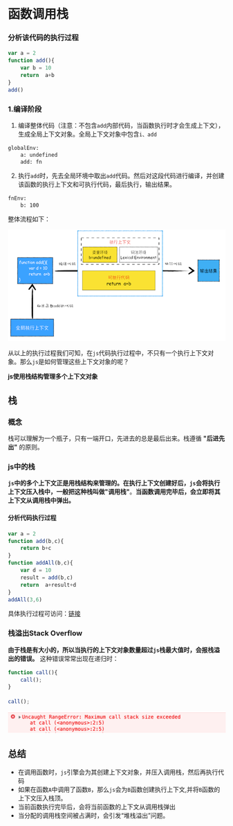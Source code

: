 # 函数调用栈

### 分析该代码的执行过程
```js
var a = 2
function add(){
    var b = 10
    return  a+b
}
add()
```
### 1.编译阶段
1. 编译整体代码（注意：不包含`add`内部代码，当函数执行时才会生成上下文），生成全局上下文对象。全局上下文对象中包含`i、add`
```text
globalEnv:
    a: undefined
    add: fn
```
2. 执行`add`时，先去全局环境中取出`add`代码。然后对这段代码进行编译，并创建该函数的执行上下文和可执行代码，最后执行，输出结果。
```text
fnEnv:
    b: 100
```

整体流程如下：

![img_1.png](./img/img_1.png)

从以上的执行过程我们可知，在`js`代码执行过程中，不只有一个执行上下文对象。那么`js`是如何管理这些上下文对象的呢？

**js使用栈结构管理多个上下文对象**

## 栈
### 概念
栈可以理解为一个瓶子，只有一端开口，先进去的总是最后出来。栈遵循 **"后进先出"** 的原则。
### js中的栈
**`js`中的多个上下文正是用栈结构来管理的。在执行上下文创建好后，`js`会将执行上下文压入栈中，一般把这种栈叫做"调用栈"**。**当函数调用完毕后，会立即将其上下文从调用栈中弹出。**

#### 分析代码执行过程
```js
var a = 2
function add(b,c){
    return b+c
}
function addAll(b,c){
    var d = 10
    result = add(b,c)
    return  a+result+d
}
addAll(3,6)

```
具体执行过程可访问：[链接](http://interview.poetries.top/fe-base-docs/browser/part2/lesson08.html#%E4%BB%80%E4%B9%88%E6%98%AFjavascript%E7%9A%84%E8%B0%83%E7%94%A8%E6%A0%88)

### 栈溢出Stack Overflow
**由于栈是有大小的，所以当执行的上下文对象数量超过`js`栈最大值时，会报栈溢出的错误。** 这种错误常常出现在递归时：
```js
function call(){
    call();
}

call();
```
![img.png](./img/img2.png)

## 总结
- 在调用函数时，`js`引擎会为其创建上下文对象，并压入调用栈，然后再执行代码
- 如果在函数`A`中调用了函数`B`，那么`js`会为`B`函数创建执行上下文,并将`B`函数的上下文压入栈顶。
- 当前函数执行完毕后，会将当前函数的上下文从调用栈弹出
- 当分配的调用栈空间被占满时，会引发“堆栈溢出”问题。

